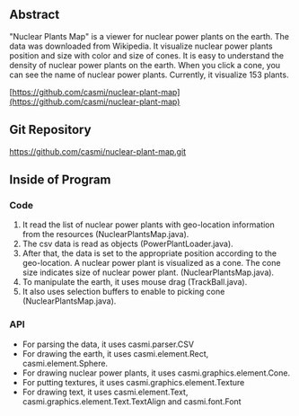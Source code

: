## Abstract

"Nuclear Plants Map" is a viewer for nuclear power plants on the earth. The data was downloaded from Wikipedia. It visualize nuclear power plants position and size with color and size of cones. It is easy to understand the density of nuclear power plants on the earth. When you click a cone, you can see the name of nuclear power plants. Currently, it visualize 153 plants.

[https://github.com/casmi/nuclear-plant-map](https://github.com/casmi/nuclear-plant-map)

## Git Repository

https://github.com/casmi/nuclear-plant-map.git

## Inside of Program

### Code

 1. It read the list of nuclear power plants with geo-location information from the resources (NuclearPlantsMap.java).
 2. The csv data is read as objects (PowerPlantLoader.java).
 3. After that, the data is set to the appropriate position according to the geo-location. A nuclear power plant is visualized as a cone. The cone size indicates size of nuclear power plant. (NuclearPlantsMap.java).
 4. To manipulate the earth, it uses mouse drag (TrackBall.java).
 5. It also uses selection buffers to enable to picking cone (NuclearPlantsMap.java).

### API

 - For parsing the data, it uses casmi.parser.CSV
 - For drawing the earth, it uses casmi.element.Rect, casmi.element.Sphere.
 - For drawing nuclear power plants, it uses casmi.graphics.element.Cone.
 - For putting textures, it uses casmi.graphics.element.Texture
 - For drawing text, it uses casmi.element.Text, casmi.graphics.element.Text.TextAlign and casmi.font.Font

